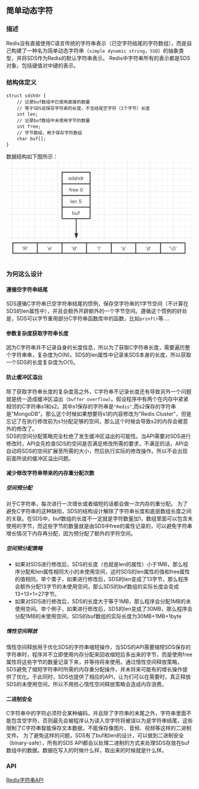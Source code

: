 ## 简单动态字符

### 描述
Redis没有直接使用C语言传统的字符串表示（已空字符结尾的字符数组），而是自己构建了一种名为简单动态字符串（`simple dynamic string`，`SSD`）的抽象类型，并将SDS作为Redis的默认字符串表示。
Redis中字符串所有的表示都是SDS对象，包括键值对中键的表示。

### 结构体定义
```
struct sdshdr {
    // 记录buf数组中已使用直接的数量
    // 等于SDS说保存字符串的长度，不含结尾空字符（1个字节）长度
    int len;
    // 记录buf数组中未使用字节的数量
    int free;
    // 字节数组，用于保存字符数组
    char buf[];
}
```
数据结构如下图所示：
![](/images/sds.png)

### 为何这么设计

#### 遵循空字符串结尾  
SDS遵循C字符串已空字符串结尾的惯例，保存空字符串的1字节空间（不计算在SDS的len属性中），并且会额外开辟额外的一个字节空间。遵循这个惯例的好处是，SDS可以字节重用部分C字符串函数库中的函数，比如`prinf()`等....  

#### 参数复杂度获取字符串长度  
因为C字符串并不记录自身的长度信息，所以为了获取C字符串长度，需要遍历整个字符串串，复杂度为O(N)。SDS的len属性中记录来SDS本身的长度，所以获取一个SDS的长度复杂度为O(1)。

#### 防止缓冲区溢出
除了获取字符串长度的复杂度高之外，C字符串不记录长度还有导致另外一个问题就是统一造成缓冲区溢出（`buffer overflow`）。假设程序中有两个在内存中紧紧相邻的C字符串s1和s2。其中s1保存的字符串是`"Redis"`,而s2保存的字符串是"MongoDB"。那么这个时候如果想要将s1的内容修改为"Redis Cluster"，但是忘记了在执行修改前为s1分配足够的空间，那么这个时候会导致s2的内存会被意外的修改了。  
SDS的空间分配策略完全杜绝了发生缓冲区溢出的可能性。当API需要对SDS进行修改时，API会先检查SDS的空间是否满足修改所需的要求，不满足的话，API会自动将SDS的空间扩展至所需的大小，然后执行实际的修改操作。所以不会出现前面所说的缓冲区溢出问题。

#### 减少修改字符串带来的内存重分配次数
##### 空间预分配
对于C字符串，每次进行一次增长或者缩短的话都会做一次内存的重分配。   为了避免C字符串的这种缺陷，SDS的结构设计解除了字符串长度和底层数组长度之间的关联。在SDS中，buf数组的长度不一定就是字符数量加1，数组里面可以包含未使用的字节，而这些字节的数量就是由SDS中free的属性记录的，可以避免字符串增长情况下内存再分配，因为预分配了额外的字符空间。

##### 空间预分配策略

- 如果对SDS进行修改后，SDS的长度（也就是len的属性）小于1MB，那么程序分配和len属性相同大小的未使用空间，这时SDS的len属性的值和free属性的值相同。举个栗子，如果进行修改后，SDS的len变成了13字节，那么程序会额外分配13字节的未使用空间，那么SDS的buf数组的实际长度会变成13+13+1=27字节。
- 如果对SDS进行修改后，SDS的长度大于等于1MB，那么程序会分配1MB的未使用空间。举个例子，如果进行修改后，SDS的len变成了30MB，那么程序会分配1MB的未使用空间，SDS的buf数组的实际长度为30MB+1MB+1byte

##### 惰性空间释放

惰性空间释放用于优化SDS的字符串缩短操作，当SDS的API需要缩短SDS保存的字符串时，程序并不立即使用内存分配来回收缩短后多出来的字节，而是使用free属性将这些字节的数量记录下来，并等待将来使用。通过惰性空间释放策略，SDS避免了缩短字符串时所需的内存重分配操作，并未将来可能有的增长操作提供了优化。于此同时，SDS也提供了相应的API，让为们可以在需要时，真正释放SDS的未使用空间，所以不用担心惰性空间释放策略会造成内存浪费。

#### 二进制安全

C字符串中的字符必须符合某种编码，并且除了字符串的末尾之外，字符串里面不能包含空字符，否则最先会被程序认为读入空字符将被误以为是字符串结尾，这些限制了C字符串智能保存文本数据，不能保存像图片、音频、视频等这样的二进制文件。
为了避免这样的问题，SDS有了buf和len的设计，可以做到二进制安全（binary-safe），所有的SDS API都会以处理二进制的方式来处理SDS存放在buf数组中的数据。数据在写入的时候什么样，取出来的时候就是什么样。

### API
[Redis字符串API](http://redisdoc.com/string/index.html)